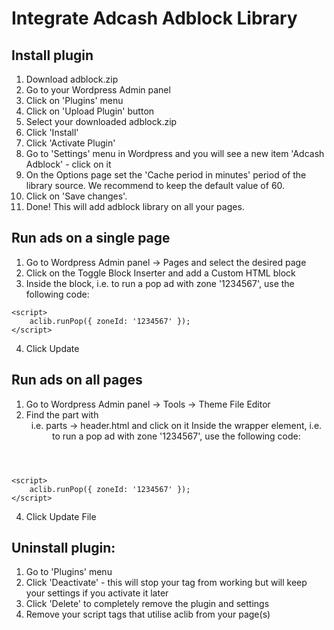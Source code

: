 # Integrate Adcash Adblock Library

## Install plugin
1. Download adblock.zip
2. Go to your Wordpress Admin panel
3. Click on 'Plugins' menu
4. Click on 'Upload Plugin' button
5. Select your downloaded adblock.zip
6. Click 'Install'
7. Click 'Activate Plugin'
8. Go to 'Settings' menu in Wordpress and you will see a new item 'Adcash Adblock' - click on it
9. On the Options page set the 'Cache period in minutes' period of the library source.
We recommend to keep the default value of 60.
10. Click on 'Save changes'. 
11. Done! This will add adblock library on all your pages.

## Run ads on a single page
1. Go to Wordpress Admin panel -> Pages and select the desired page
2. Click on the Toggle Block Inserter and add a Custom HTML block
3. Inside the block, i.e. to run a pop ad with zone '1234567', use the following code:

```
<script>
    aclib.runPop({ zoneId: '1234567' });
</script>
```
4. Click Update


## Run ads on all pages
1. Go to Wordpress Admin panel -> Tools -> Theme File Editor
2. Find the part with <header/> i.e. parts -> header.html and click on it
Inside the wrapper element, i.e. to run a pop ad with zone '1234567', use the following code:

```
<script>
    aclib.runPop({ zoneId: '1234567' });
</script>
```
4. Click Update File

## Uninstall plugin:
1. Go to 'Plugins' menu
2. Click 'Deactivate' - this will stop your tag from working but will keep your settings if you activate it later
3. Click 'Delete' to completely remove the plugin and settings
4. Remove your script tags that utilise aclib from your page(s)
